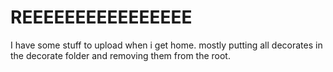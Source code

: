 # REEEEEEEEEEEEEEEE

I have some stuff to upload when i get home. mostly putting all decorates in the decorate folder and removing them from the root.
